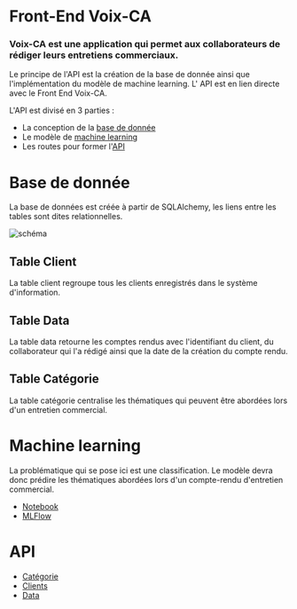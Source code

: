 # Front-End Voix-CA 

### Voix-CA est une application qui permet aux collaborateurs de 	      rédiger leurs entretiens commerciaux. 
 
Le principe de l'API est la création de la base de donnée ainsi que l'implémentation du modèle de machine learning. L' API est en lien directe avec le Front End Voix-CA. 

L'API est divisé en 3 parties : 
- La conception de la [base de donnée](https://github.com/ManonDBT/API_Voix-CA/blob/main/create_base.py)
- Le modèle de [machine learning](https://github.com/ManonDBT/Flask_VoixCA_API/tree/dev/machine_learning) 
- Les routes pour former l'[API](https://github.com/ManonDBT/API_Voix-CA/blob/main/api.py)

# Base de donnée

La base de données est créée à partir de SQLAlchemy, les liens entre les tables sont dites relationnelles. 
 

![schéma](https://drive.google.com/uc?export=view&id=16mQdSd7UqdwKVERcrHLy4m89FnlTE0hf)


## Table Client 

La table client regroupe tous les clients enregistrés dans le système d'information. 

## Table Data

La table data retourne les comptes rendus avec l'identifiant du client, du collaborateur qui l'a rédigé ainsi que la date de la création du compte rendu. 

## Table Catégorie

La table catégorie centralise les thématiques qui peuvent être abordées lors d'un entretien commercial. 




# Machine learning

La problématique qui se pose ici est une classification. Le modèle devra donc prédire les thématiques abordées lors d'un compte-rendu d'entretien commercial. 

- [Notebook](https://github.com/ManonDBT/API_Voix-CA/blob/main/machine_learning/Multi-label_final.ipynb)
- [MLFlow](https://github.com/ManonDBT/API_Voix-CA/blob/main/machine_learning/ML.py) 



# API

- [Catégorie](https://github.com/ManonDBT/API_Voix-CA/blob/main/docs-swagger/categories.yml)
- [Clients](https://github.com/ManonDBT/API_Voix-CA/blob/main/docs-swagger/clients.yml)
- [Data](https://github.com/ManonDBT/API_Voix-CA/blob/main/docs-swagger/data.yml) 
